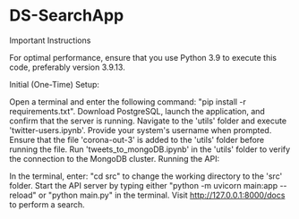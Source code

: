 # DS-SearchApp
Important Instructions

For optimal performance, ensure that you use Python 3.9 to execute this code, preferably version 3.9.13.

Initial (One-Time) Setup:

Open a terminal and enter the following command: "pip install -r requirements.txt".
Download PostgreSQL, launch the application, and confirm that the server is running.
Navigate to the 'utils' folder and execute 'twitter-users.ipynb'. Provide your system's username when prompted. Ensure that the file 'corona-out-3' is added to the 'utils' folder before running the file.
Run 'tweets_to_mongoDB.ipynb' in the 'utils' folder to verify the connection to the MongoDB cluster.
Running the API:

In the terminal, enter: "cd src" to change the working directory to the 'src' folder.
Start the API server by typing either "python -m uvicorn main:app --reload" or "python main.py" in the terminal.
Visit http://127.0.0.1:8000/docs to perform a search.
